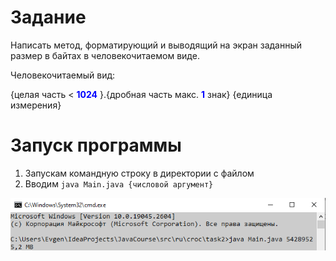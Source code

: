 
# Задание

Написать метод, форматирующий и выводящий на экран заданный размер в байтах в человекочитаемом виде.

Человекочитаемый вид:

{целая часть < 
<span style="color:blue">**1024**</span>
}.{дробная часть макс. 
<span style="color:blue">**1**</span>
знак} {единица измерения}

# Запуск программы
1. Запускам командную строку в директории с файлом
2. Вводим ```java Main.java {числовой аргумент}```

![](images/1.png)